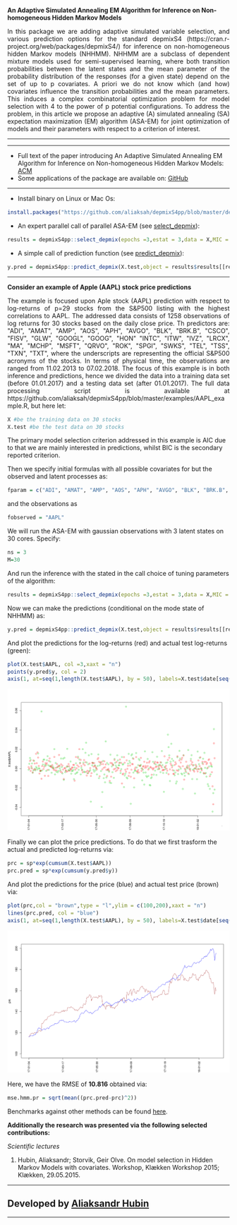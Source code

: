 **An Adaptive Simulated Annealing EM Algorithm for Inference on Non-homogeneous Hidden Markov Models**

<p align="justify">
In this package we are adding adaptive simulated variable selection, and various prediction options for the standard depmixS4 (https://cran.r-project.org/web/packages/depmixS4/) for inference on non-homogeneous hidden Markov models (NHHMM).
NHHMM are a subclass of dependent mixture models used for semi-supervised learning, where both transition probabilities between the latent states and the mean parameter of the probability distribution of the responses (for a given state) depend on the set of up to p covariates. A priori we do not know which (and how) covariates influence the transition probabilities and the mean parameters. This induces a complex combinatorial optimization problem for model selection with 4 to the power of p potential configurations. To address the problem, in this article we propose an adaptive (A) simulated annealing (SA) expectation maximization (EM) algorithm (ASA-EM) for joint optimization of models and their parameters with respect to a criterion of interest.
</p>

***

***

* Full text of the paper introducing An Adaptive Simulated Annealing EM Algorithm for Inference on Non-homogeneous Hidden Markov Models: [ACM](https://dl.acm.org/icps.cfm)
* Some applications of the package are available on: [GitHub](https://github.com/aliaksah/depmixS4pp/tree/master/examples)  


***

* Install binary on Linux or Mac Os:
```R 
install.packages("https://github.com/aliaksah/depmixS4pp/blob/master/depmixS4pp_1.0.tar.gz?raw=true", repos = NULL, type="source")
```
* An expert parallel call of parallel ASA-EM (see [select_depmix](https://rdrr.io/github/aliaksah/depmixS4pp/man/select_depmix.html)): 
```R 
results = depmixS4pp::select_depmix(epochs =3,estat = 3,data = X,MIC = stats::AIC,SIC =stats::BIC,family = gaussian(),fparam = fparam,fobserved = fobserved,isobsbinary = c(0,0,rep(1,length(fparam))),prior.inclusion = array(1,c(length(fparam),2)),ranges = 1,ns = ns,initpr =  c(0,1,0),seeds = runif(M,1,1000),cores = M)
```
* A simple call of prediction function (see [predict_depmix](https://rdrr.io/github/aliaksah/depmixS4pp/man/predict_depmix.html)): 
```R 
y.pred = depmixS4pp::predict_depmix(X.test,object = results$results[[results$best.mic]]$model,mode = F)
```
***

**Consider an example of Apple (AAPL) stock price predictions**

<p align="justify">
The example is focused upon Aple stock (AAPL) prediction with respect to log-returns of p=29 stocks from the S&P500 listing with the highest correlations to AAPL. The addressed data  consists of 1258 observations of log returns for 30 stocks based on the daily close price. Th predictors are: "ADI", "AMAT", "AMP", "AOS", "APH", "AVGO", "BLK", "BRK.B", "CSCO", "FISV", "GLW", "GOOGL", "GOOG", "HON"   "INTC", "ITW", "IVZ", "LRCX", "MA", "MCHP", "MSFT", "QRVO", "ROK", "SPGI", "SWKS", "TEL", "TSS", "TXN", "TXT", where the underscripts are representing the official S&P500 acronyms of the stocks. In terms of physical time, the observations are ranged from 11.02.2013 to 07.02.2018. The focus of this example is in both inference and predictions, hence we divided the data into a training data set (before 01.01.2017) and a testing data set (after 01.01.2017). The full data processing script is available at https://github.com/aliaksah/depmixS4pp/blob/master/examples/AAPL_example.R, but here let:
</p>

```R 
X #be the training data on 30 stocks
X.test #be the test data on 30 stocks
```

The primary model selection criterion addressed in this example is AIC due to that we are mainly interested in predictions, whilst BIC is the secondary reported criterion.

Then we specify initial formulas with all possible covariates for but the observed and latent processes as:

```R 
fparam = c("ADI", "AMAT", "AMP", "AOS", "APH", "AVGO", "BLK", "BRK.B", "CSCO", "FISV", "GLW", "GOOGL", "GOOG", "HON"   "INTC", "ITW", "IVZ", "LRCX", "MA", "MCHP", "MSFT", "QRVO", "ROK", "SPGI", "SWKS", "TEL", "TSS", "TXN", "TXT")
```
and the observations as


```R 
fobserved = "AAPL"
```
We will run the ASA-EM with gaussian observations with 3 latent states on 30 cores. Specify:

```R 
ns = 3
M=30
```
And run the inference with the stated in the call choice of tuning parameters of the algorithm:

```R
results = depmixS4pp::select_depmix(epochs =3,estat = 3,data = X,MIC = stats::AIC,SIC =stats::BIC,family = gaussian(),fparam = fparam,fobserved = fobserved,isobsbinary = c(0,0,rep(1,length(fparam))),prior.inclusion = array(1,c(length(fparam),2)),ranges = 1,ns = ns,initpr =  c(0,1,0),seeds = runif(M,1,1000),cores = M)
```

Now we can make the predictions (conditional on the mode state of NHHMM) as:

```R 
y.pred = depmixS4pp::predict_depmix(X.test,object = results$results[[results$best.mic]]$model,mode = T)
```

And plot the predictions for the log-returns (red) and actual test log-returns (green):


```R 
plot(X.test$AAPL, col =3,xaxt = "n")
points(y.pred$y, col = 2)
axis(1, at=seq(1,length(X.test$AAPL), by = 50), labels=X.test$date[seq(1,length(X.test$date), by = 50)],las=2)
```
![Log-returns](https://raw.githubusercontent.com/aliaksah/depmixS4pp/master/examples/results/logreturns.png)

Finally we can plot the price predictions. To do that we first trasform the actual and predicted log-returns via:

```R 
prc = sp*exp(cumsum(X.test$AAPL))
prc.pred = sp*exp(cumsum(y.pred$y))
``` 

And plot the predictions for the price (blue) and actual test price (brown) via:

```R 
plot(prc,col = "brown",type = "l",ylim = c(100,200),xaxt = "n")
lines(prc.pred, col = "blue")
axis(1, at=seq(1,length(X.test$AAPL), by = 50), labels=X.test$date[seq(1,length(X.test$date), by = 50)],las=2)
```
![Price](https://raw.githubusercontent.com/aliaksah/depmixS4pp/master/examples/results/prices.png)

Here, we have the RMSE of **10.816** obtained via:

```R 
mse.hmm.pr = sqrt(mean((prc.pred-prc)^2))
```

Benchmarks against other methods can be found [here](https://github.com/aliaksah/depmixS4pp/blob/master/examples/AAPL_example.R).  

**Additionally the research was presented via the following selected contributions:**


*Scientific lectures*

1. Hubin, Aliaksandr; Storvik, Geir Olve. On model selection in Hidden Markov Models with covariates. Workshop, Klækken Workshop 2015; Klækken, 29.05.2015.

***

## Developed by [Aliaksandr Hubin](https://scholar.google.com/citations?user=Lx-G8ckAAAAJ&hl=en/)
 
 ***
